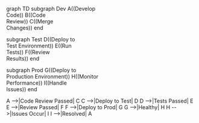 graph TD
  subgraph Dev
    A((Develop<br>Code))
    B((Code<br>Review))
    C((Merge<br>Changes))
  end
  
  subgraph Test
    D((Deploy to<br>Test Environment))
    E((Run<br>Tests))
    F((Review<br>Results))
  end
  
  subgraph Prod
    G((Deploy to<br>Production Environment))
    H((Monitor<br>Performance))
    I((Handle<br>Issues))
  end

  A -->|Code Review Passed| C
  C -->|Deploy to Test| D
  D -->|Tests Passed| E
  E -->|Review Passed| F
  F -->|Deploy to Prod| G
  G -->|Healthy| H
  H -->|Issues Occur| I
  I -->|Resolved| A
